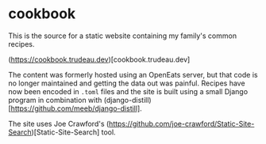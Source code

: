 # cookbook

This is the source for a static website containing my family's common recipes.

(https://cookbook.trudeau.dev)[cookbook.trudeau.dev]

The content was formerly hosted using an OpenEats server, but that code is no
longer maintained and getting the data out was painful. Recipes have now been 
encoded in `.toml` files and the site is built using a small Django program in
combination with (django-distill)[https://github.com/meeb/django-distill].

The site uses Joe Crawford's (https://github.com/joe-crawford/Static-Site-Search)[Static-Site-Search]
tool.
